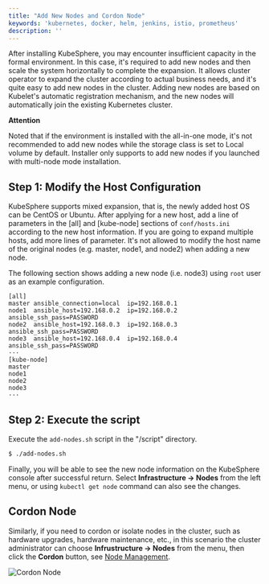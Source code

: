 ```yaml
---
title: "Add New Nodes and Cordon Node"
keywords: 'kubernetes, docker, helm, jenkins, istio, prometheus'
description: ''
---
```


After installing KubeSphere, you may encounter insufficient capacity in the formal environment. In this case, it's required to add new nodes and then scale the system horizontally to complete the expansion. It allows cluster operator to expand the cluster according to actual business needs, and it's quite easy to add new nodes in the cluster. Adding new nodes are based on Kubelet's automatic registration mechanism, and the new nodes will automatically join the existing Kubernetes cluster.

**Attention**

Noted that if the environment is installed with the all-in-one mode, it's not recommended to add new nodes while the storage class is set to Local volume by default. Installer only supports to add new nodes if you launched with multi-node mode installation. 

## Step 1: Modify the Host Configuration

KubeSphere supports mixed expansion, that is, the newly added host OS can be CentOS or Ubuntu. After applying for a new host, add a line of parameters in the [all] and [kube-node] sections of `conf/hosts.ini` according to the new host information. If you are going to expand multiple hosts, add more lines of parameter. It's not allowed to modify the host name of the original nodes (e.g. master, node1, and node2) when adding a new node.

The following section shows adding a new node (i.e. node3) using `root` user as an example configuration.

```
[all]
master ansible_connection=local  ip=192.168.0.1
node1  ansible_host=192.168.0.2  ip=192.168.0.2  ansible_ssh_pass=PASSWORD
node2  ansible_host=192.168.0.3  ip=192.168.0.3  ansible_ssh_pass=PASSWORD    
node3  ansible_host=192.168.0.4  ip=192.168.0.4  ansible_ssh_pass=PASSWORD  
···
[kube-node]
master
node1
node2 
node3
···
```

## Step 2: Execute the script

Execute the `add-nodes.sh` script in the "/script" directory. 

```bash
$ ./add-nodes.sh
```

Finally, you will be able to see the new node information on the KubeSphere console after successful return. Select **Infrastructure → Nodes** from the left menu, or using `kubectl get node` command can also see the changes.


## Cordon Node

Similarly, if you need to cordon or isolate nodes in the cluster, such as hardware upgrades, hardware maintenance, etc., in this scenario the cluster administrator can choose **Infrustructure → Nodes** from the menu, then click the **Cordon** button, see [Node Management](../../infrastructure/nodes).

![Cordon Node](https://pek3b.qingstor.com/kubesphere-docs/png/20190327111005.png)